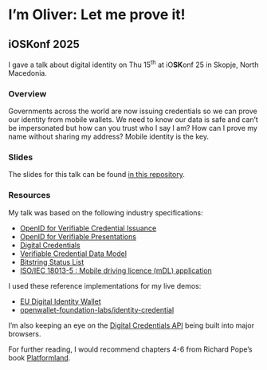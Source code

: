 # I’m Oliver: Let me prove it!
## iO**SK**onf 2025

I gave a talk about digital identity on Thu 15<sup>th</sup> at iO**SK**onf 25 in Skopje, North Macedonia.

### Overview

Governments across the world are now issuing credentials so we can prove our identity from mobile wallets.
We need to know our data is safe and can’t be impersonated but how can you trust who I say I am?
How can I prove my name without sharing my address? Mobile identity is the key.

### Slides

The slides for this talk can be found [in this repository](Slides.pdf).

### Resources

My talk was based on the following industry specifications:

- [OpenID for Verifiable Credential Issuance](https://openid.net/specs/openid-4-verifiable-credential-issuance-1_0.html)
- [OpenID for Verifiable Presentations](https://openid.net/specs/openid-4-verifiable-presentations-1_0.html)
- [Digital Credentials](https://w3c-fedid.github.io/digital-credentials/)
- [Verifiable Credential Data Model](https://www.w3.org/TR/vc-data-model-2.0/)
- [Bitstring Status List](https://www.w3.org/TR/vc-bitstring-status-list/)
- [ISO/IEC 18013-5 : Mobile driving licence (mDL) application](https://www.iso.org/standard/69084.html)

I used these reference implementations for my live demos:

- [EU Digital Identity Wallet](https://github.com/eu-digital-identity-wallet/eudi-app-ios-wallet-ui)
- [openwallet-foundation-labs/identity-credential](https://github.com/openwallet-foundation-labs/identity-credential)

I’m also keeping an eye on the [Digital Credentials API](https://digitalcredentials.dev) being built into major browsers.

For further reading, I would recommend chapters 4-6 from Richard Pope’s book [Platformland](https://londonpublishingpartnership.co.uk/books/platformland-an-anatomy-of-next-generation-public-services).
